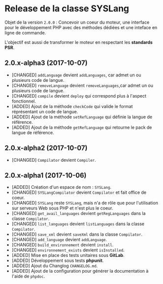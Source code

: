 # Release de la classe SYSLang

Objet de la version ``2.0.0`` : Concevoir un coeur du moteur, une interface pour le développement PHP avec des méthodes dédiées et une inteface en ligne de commande.

L'objectif est aussi de transformer le moteur en respectant les **standards PSR**.


## 2.0.x-alpha3 (2017-10-07)

- [CHANGED] ``addLanguage`` devient ``addLanguages``, car admet un ou plusieurs code de langue.
- [CHANGED] ``removeLanguage`` devient `removeLanguages`,car admet un ou plusieurs code de langue.
- [CHANGED] ``compile`` devient `deploy` qui correspond plus à l'aspect fonctionnel.
- [ADDED] Ajout de la méthode ``checkCode`` qui valide le format réprésentant un code de langue.
- [ADDED] Ajout de la méthode ``setRefLanguage`` qui définie la langue de référence.
- [ADDED] Ajout de la méthode ``getRefLanguage`` qui retourne le pack de langue de référence.


## 2.0.x-alpha2 (2017-10-07)

- [CHANGED] ``Compilator`` devient ``Compiler``.


## 2.0.x-alpha1 (2017-10-06)

- [ADDED] Création d'un espace de nom : ``SYSLang``.
- [CHANGED] ``SYSLangCompilator`` devient ``Compilator`` et fait office de coeur.
- [CHANGED] ``SYSLang`` reste ``SYSLang``, mais n'a de rôle que pour l'utilisation sur serveurs Web sous PHP 
et n'est plus le coeur.
- [CHANGED] ``get_avail_languages`` devient ``getRegLanguages`` dans la classe ``Compilator``.
- [CHANGED] ``list_languages`` devient ``listLanguages`` dans la classe ``Compilator``.
- [CHANGED] ``save_xml`` devient ``saveXml`` dans la classe ``Compilator``.
- [CHANGED] ``add_language`` devient ``addLanguage``.
- [CHANGED] ``build_environnement`` devient ``install``.
- [CHANGED] ``environnement_exists`` devient ``isInstalled``.
- [ADDED] Mise en place des tests unitaires sous **GitLab**.
- [ADDED] Développement sous tests **phpunit**.
- [ADDED] Ajout du Changlog ``CHANGELOG.md``.
- [ADDED] Ajout de la configuration pour générer la documentation à l'aide de ``phpdoc``.





[!ADDED]:#
[!FIXED]:#
[!CHANGED]:#
[!REMOVED]:#
[!SECURITY]:#
[!DEPRECATED]:#
[!OTHER]:#
[!BUGFIX]:#
